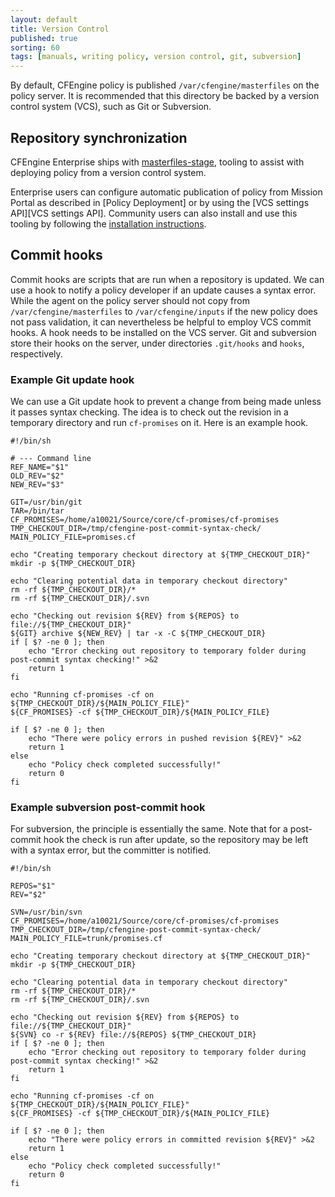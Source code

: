 ```yaml
---
layout: default
title: Version Control
published: true
sorting: 60
tags: [manuals, writing policy, version control, git, subversion]
---
```


By default, CFEngine policy is published `/var/cfengine/masterfiles` on the policy
server. It is recommended that this directory be backed by a version control system
(VCS), such as Git or Subversion.

## Repository synchronization

CFEngine Enterprise ships with
[masterfiles-stage](https://github.com/cfengine/core/tree/master/contrib/masterfiles-stage),
tooling to assist with deploying policy from a version control system.

Enterprise users can configure automatic publication of policy from Mission Portal as described in [Policy Deployment] or by using the [VCS settings API][VCS settings API]. Community users can also install and use this tooling by following the
[installation instructions](https://github.com/cfengine/core/tree/master/contrib/masterfiles-stage#installation).

## Commit hooks

Commit hooks are scripts that are run when a repository is updated. We can use
a hook to notify a policy developer if an update causes a syntax error. While
the agent on the policy server should not copy from
`/var/cfengine/masterfiles` to `/var/cfengine/inputs` if the new policy does
not pass validation, it can nevertheless be helpful to employ VCS commit
hooks. A hook needs to be installed on the VCS server. Git and subversion
store their hooks on the server, under directories `.git/hooks` and `hooks`,
respectively.

### Example Git update hook

We can use a Git update hook to prevent a change from being made unless it
passes syntax checking. The idea is to check out the revision in a temporary
directory and run `cf-promises` on it. Here is an example hook.

```
#!/bin/sh

# --- Command line
REF_NAME="$1"
OLD_REV="$2"
NEW_REV="$3"

GIT=/usr/bin/git
TAR=/bin/tar
CF_PROMISES=/home/a10021/Source/core/cf-promises/cf-promises
TMP_CHECKOUT_DIR=/tmp/cfengine-post-commit-syntax-check/
MAIN_POLICY_FILE=promises.cf

echo "Creating temporary checkout directory at ${TMP_CHECKOUT_DIR}"
mkdir -p ${TMP_CHECKOUT_DIR}

echo "Clearing potential data in temporary checkout directory"
rm -rf ${TMP_CHECKOUT_DIR}/*
rm -rf ${TMP_CHECKOUT_DIR}/.svn

echo "Checking out revision ${REV} from ${REPOS} to file://${TMP_CHECKOUT_DIR}"
${GIT} archive ${NEW_REV} | tar -x -C ${TMP_CHECKOUT_DIR}
if [ $? -ne 0 ]; then
    echo "Error checking out repository to temporary folder during post-commit syntax checking!" >&2
    return 1
fi

echo "Running cf-promises -cf on ${TMP_CHECKOUT_DIR}/${MAIN_POLICY_FILE}"
${CF_PROMISES} -cf ${TMP_CHECKOUT_DIR}/${MAIN_POLICY_FILE}

if [ $? -ne 0 ]; then
    echo "There were policy errors in pushed revision ${REV}" >&2
    return 1
else
    echo "Policy check completed successfully!"
    return 0
fi
```

### Example subversion post-commit hook

For subversion, the principle is essentially the same. Note that for a
post-commit hook the check is run after update, so the repository may be left
with a syntax error, but the committer is notified.

```
#!/bin/sh

REPOS="$1"
REV="$2"

SVN=/usr/bin/svn
CF_PROMISES=/home/a10021/Source/core/cf-promises/cf-promises
TMP_CHECKOUT_DIR=/tmp/cfengine-post-commit-syntax-check/
MAIN_POLICY_FILE=trunk/promises.cf

echo "Creating temporary checkout directory at ${TMP_CHECKOUT_DIR}"
mkdir -p ${TMP_CHECKOUT_DIR}

echo "Clearing potential data in temporary checkout directory"
rm -rf ${TMP_CHECKOUT_DIR}/*
rm -rf ${TMP_CHECKOUT_DIR}/.svn

echo "Checking out revision ${REV} from ${REPOS} to file://${TMP_CHECKOUT_DIR}"
${SVN} co -r ${REV} file://${REPOS} ${TMP_CHECKOUT_DIR}
if [ $? -ne 0 ]; then
    echo "Error checking out repository to temporary folder during post-commit syntax checking!" >&2
    return 1
fi

echo "Running cf-promises -cf on ${TMP_CHECKOUT_DIR}/${MAIN_POLICY_FILE}"
${CF_PROMISES} -cf ${TMP_CHECKOUT_DIR}/${MAIN_POLICY_FILE}

if [ $? -ne 0 ]; then
    echo "There were policy errors in committed revision ${REV}" >&2
    return 1
else
    echo "Policy check completed successfully!"
    return 0
fi
```
